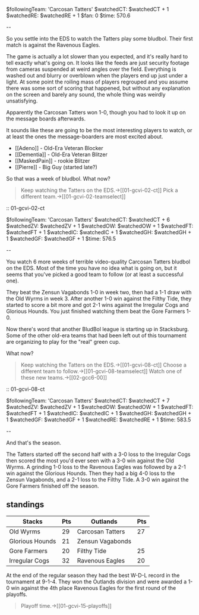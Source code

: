$followingTeam: 'Carcosan Tatters'
$watchedCT: $watchedCT + 1
$watchedRE: $watchedRE + 1
$fan: 0
$time: 570.6

--

So you settle into the EDS to watch the Tatters play some bludbol. Their first match is against the Ravenous Eagles.

The game is actually a lot slower than you expected, and it's really hard to tell exactly what's going on. It looks like the feeds are just security footage from cameras suspended at weird angles over the field. Everything is washed out and blurry or overblown when the players end up just under a light. At some point the roiling mass of players regrouped and you assume there was some sort of scoring that happened, but without any explanation on the screen and barely any sound, the whole thing was weirdly unsatisfying.

Apparently the Carcosan Tatters won 1-0, though you had to look it up on the message boards afterwards. 

It sounds like these are going to be the most interesting players to watch, or at least the ones the message-boarders are most excited about.

* [[Adeno]] - Old-Era Veteran Blocker
* [[Dementia]] - Old-Era Veteran Blitzer
* [[MaskedPain]] - rookie Blitzer
* [[Pierre]] - Big Guy (started late?)

So that was a week of bludbol. What now?

> Keep watching the Tatters on the EDS.->[[01-gcvi-02-ct]]
> Pick a different team.->[[01-gcvi-02-teamselect]]

:: 01-gcvi-02-ct

$followingTeam: 'Carcosan Tatters'
$watchedCT: $watchedCT + 6
$watchedZV: $watchedZV + 1
$watchedOW: $watchedOW + 1
$watchedFT: $watchedFT + 1
$watchedIC: $watchedIC + 1
$watchedGH: $watchedGH + 1
$watchedGF: $watchedGF + 1
$time: 576.5

--

You watch 6 more weeks of terrible video-quality Carcosan Tatters bludbol on the EDS. Most of the time you have no idea what is going on, but it seems that you've picked a good team to follow (or at least a successful one).

They beat the Zensun Vagabonds 1-0 in week two, then had a 1-1 draw with the Old Wyrms in week 3. After another 1-0 win against the Filthy Tide, they started to score a bit more and got 2-1 wins against the Irregular Cogs and Glorious Hounds. You just finished watching them beat the Gore Farmers 1-0.

Now there's word that another BludBol league is starting up in Stacksburg. Some of the other old-era teams that had been left out of this tournament are organizing to play for the "real" green cup.

What now?

> Keep watching the Tatters on the EDS.->[[01-gcvi-08-ct]]
> Choose a different team to follow.->[[01-gcvi-08-teamselect]]
> Watch one of these new teams.->[[02-gcc6-00]]


:: 01-gcvi-08-ct

$followingTeam: 'Carcosan Tatters'
$watchedCT: $watchedCT + 7
$watchedZV: $watchedZV + 1
$watchedOW: $watchedOW + 1
$watchedFT: $watchedFT + 1
$watchedIC: $watchedIC + 1
$watchedGH: $watchedGH + 1
$watchedGF: $watchedGF + 1
$watchedRE: $watchedRE + 1
$time: 583.5

--

And that's the season.

The Tatters started off the second half with a 3-0 loss to the Irregular Cogs then scored the most you'd ever seen with a 3-0 win against the Old Wyrms. A grinding 1-0 loss to the Ravenous Eagles was followed by a 2-1 win against the Glorious Hounds. Then they had a big 4-0 loss to the Zensun Vagabonds, and a 2-1 loss to the Filthy Tide. A 3-0 win against the Gore Farmers finished off the season.

## standings

| Stacks | Pts | Outlands | Pts |
|-------|-----|--|--|
| Old Wyrms | 29 | Carcosan Tatters | 27 |
| Glorious Hounds | 21 | Zensun Vagabonds |  |
| Gore Farmers | 20 | Filthy Tide | 25 | 
| Irregular Cogs | 32 | Ravenous Eagles | 20 |



At the end of the regular season they had the best W-D-L record in the tournament at 9-1-4. They won the Outlands division and were awarded a 1-0 win against the 4th place Ravenous Eagles for the first round of the playoffs.

> Playoff time.->[[01-gcvi-15-playoffs]]